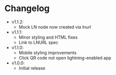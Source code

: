 # Changelog

* v1.1.2:
  * Mock LN node now created via lnurl
* v1.1.1:
  * Minor styling and HTML fixes
  * Link to LNURL spec
* v1.1.0:
  * Mobile styling improvements
  * Click QR code not open lightning-enabled app
* v1.0.0:
  * Initial release
